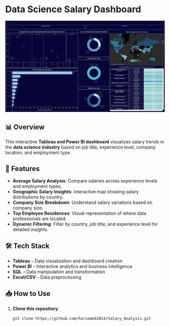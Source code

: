 # Data Science Salary Dashboard  

![Dashboard Preview](https://github.com/hariome62014/Salary_Analysis/blob/main/Dashboard%201.png)  

## 📊 Overview  
This interactive **Tableau and Power BI dashboard** visualizes salary trends in the **data science industry** based on job title, experience level, company location, and employment type.  

## 🚀 Features  
- **Average Salary Analysis**: Compare salaries across experience levels and employment types.  
- **Geographic Salary Insights**: Interactive map showing salary distributions by country.  
- **Company Size Breakdown**: Understand salary variations based on company size.  
- **Top Employee Residences**: Visual representation of where data professionals are located.  
- **Dynamic Filtering**: Filter by country, job title, and experience level for detailed insights.  

## 🛠 Tech Stack  
- **Tableau** – Data visualization and dashboard creation  
- **Power BI** – Interactive analytics and business intelligence  
- **SQL** – Data manipulation and transformation  
- **Excel/CSV** – Data preprocessing  



## 📥 How to Use  
1. **Clone this repository**:  
   ```sh
   git clone https://github.com/hariome62014/Salary_Analysis.git
